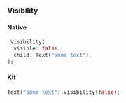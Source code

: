 ### Visibility

#### Native

```dart
 Visibility(
  visible: false,
  child: Text("some text"),
);
```

#### Kit

```dart
Text("some text").visibility(false);
```
